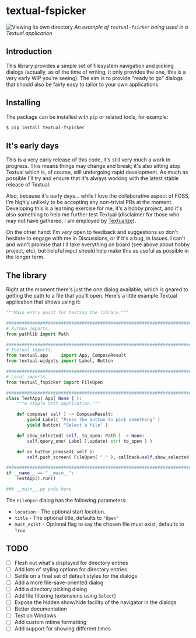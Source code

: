 # textual-fspicker

![Viewing its own directory](https://raw.githubusercontent.com/davep/textual-fspicker/main/img/textual-fspicker.png)
*An example of `textual-fsicker` being used in a Textual application*

## Introduction

This library provides a simple set of filesystem navigation and picking
dialogs (actually, as of the time of writing, it only provides the one, this
is a very early WiP you're seeing). The aim is to provide "ready to go"
dialogs that should also be fairly easy to tailor to your own applications.

## Installing

The package can be installed with `pip` or related tools, for example:

```sh
$ pip install textual-fspicker
```

## It's early days

This is a very early release of this code, it's still very much a work in
progress. This means things may change and break; it's also sitting atop
Textual which is, of course, still undergoing rapid development. As much as
possible I'll try and ensure that it's always working with the latest stable
release of Textual.

Also, because it's early days... while I love the collaborative aspect of
FOSS, I'm highly unlikely to be accepting any non-trivial PRs at the moment.
Developing this is a learning exercise for me, it's a hobby project, and
it's also something to help me further test Textual (disclaimer for those
who may not have gathered, I am employed by
[Textualize](https://www.textualize.io/)).

On the other hand: I'm *very* open to feedback and suggestions so don't
hesitate to engage with me in Discussions, or if it's a bug, in Issues. I
can't and won't promise that I'll take everything on board (see above about
hobby project, etc), but helpful input should help make this as useful as
possible in the longer term.

## The library

Right at the moment there's just the one dialog available, which is geared
to getting the path to a file that you'll open. Here's a little example
Textual application that shows using it:

```python
"""Main entry point for testing the library."""

##############################################################################
# Python imports.
from pathlib import Path

##############################################################################
# Textual imports.
from textual.app     import App, ComposeResult
from textual.widgets import Label, Button

##############################################################################
# Local imports.
from textual_fspicker import FileOpen

##############################################################################
class TestApp( App[ None ] ):
    """A simple test application."""

    def compose( self ) -> ComposeResult:
        yield Label( "Press the button to pick something" )
        yield Button( "Select a file" )

    def show_selected( self, to_open: Path ) -> None:
        self.query_one( Label ).update( str( to_open ) )

    def on_button_pressed( self ):
        self.push_screen( FileOpen( "." ), callback=self.show_selected )

##############################################################################
if __name__ == "__main__":
    TestApp().run()

### __main__.py ends here
```

The `FileOpen` dialog has the following parameters:

- `location` - The optional start location.
- `title` - The optional title, defaults to `"Open"`
- `must_exist` - Optional flag to say the chosen file must exist, defaults
  to `True`.

## TODO

- [ ] Flesh out what's displayed for directory entries
- [ ] Add lots of styling options for directory entries
- [ ] Settle on a final set of default styles for the dialogs
- [ ] Add a more file-save-oriented dialog
- [ ] Add a directory picking dialog
- [ ] Add file filtering (extensions using `Select`)
- [ ] Expose the hidden show/hide facility of the navigator in the dialogs
- [ ] Better documentation
- [ ] Test on Windows
- [ ] Add custom mtime formatting
- [ ] Add support for showing different times

[//]: # (README.md ends here)
